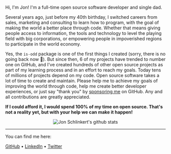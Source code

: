 Hi, I'm Jon! I'm a full-time open source software developer and single dad. 

Several years ago, just before my 40th birthday, I switched careers from sales, marketing and consulting to learn how to program, with the goal of making the world a better place through code. Whether that means giving people access to information, the tools and technology to level the playing field with big corporations, or empowering people in impoverished regions to participate in the world economy.

Yes, the `is-odd` package is one of the first things I created (sorry, there is no going back now  🤦). But since then, 6 of my projects have trended to number one on GitHub, and I've created hundreds of other open source projects as part of my learning process and in an effort to reach my goals. Today tens of millions of projects depend on my code. Open source software takes a lot of time to create and maintain. Please help me to achieve my goals of improving the world through code, help me create better developer experiences, or just say "thank you" by [sponsoring me](https://github.com/sponsors/jonschlinkert) on GitHub. Any and all contributions are greatly appreciated.

**If I could afford it, I would spend 100% of my time on open source. That's not a reality yet, but with your help we can make it happen!**

<p align="center">
  <img src="https://github-readme-stats.vercel.app/api?username=jonschlinkert&count_private=true" alt="Jon Schlinkert's github stats">
</p>


<!-- ### Sponsors

The following companies, organizations, and individuals are not only helping me spend more time doing what I love (open source collaboration!), but they are supporting the ongoing maintenance and development of software used millions of projects. [Become a Sponsor](https://github.com/sponsors/jonschlinkert) to add your logo to this README, or any of [my other projects](https://github.com/jonschlinkert?tab=repositories&q=&type=&language=&sort=stargazers)

**Gold Sponsors**

| [<img src="https://github.com/jonschlinkert/clone-deep/assets/383994/98036489-2cae-48a2-8d29-7dec58ea05c4" alt="https://jaake.tech/" width="100"/>](https://jaake.tech/) |
|:---:|
| [https://jaake.tech/](https://jaake.tech/) |

[Please contact me](mailto:jon.schlinkert@gmail.com) to add your logo to this page, or any of my other projects.
-->
---

You can find me here:

[GitHub](https://github.com/jonschlinkert) • [LinkedIn](https://linkedin.com/in/jonshlinkert) • [Twitter](https://twitter.com/jonschlinkert)
